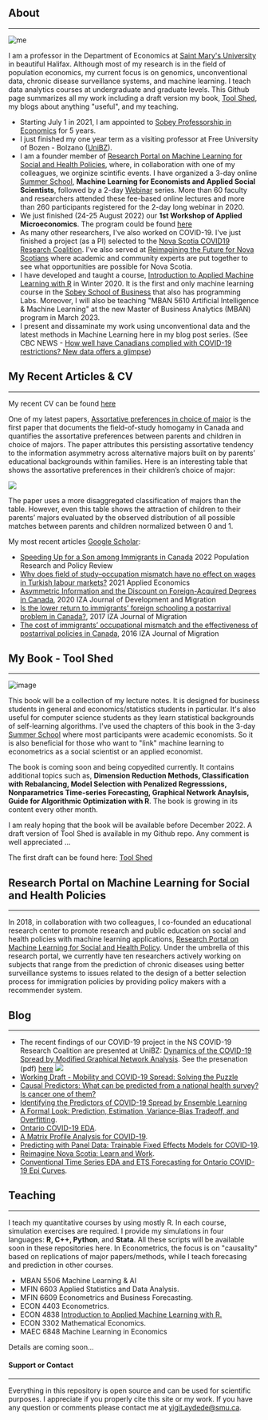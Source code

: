 ## About
***
![me](https://raw.githack.com/yaydede/Yigit_Aydede/main/Me.png)
  
I am a professor in the Department of Economics at [Saint Mary's University](https://smu.ca) in beautiful Halifax.  Although most of my research is in the field of population economics, my current focus is on genomics, unconventional data, chronic disease surveillance systems, and machine learning.  I teach data analytics courses at undergraduate and graduate levels. This Github page summarizes all my work including a draft version my book, [Tool Shed](https://yaydede.github.io/ToolShed/), my blogs about anything "useful", and my teaching.

- Starting July 1 in 2021, I am appointed to [Sobey Professorship in Economics](https://www.smu.ca/academics/sobey/sobey-professorships-and-chairs.html) for 5 years.
- I just finished my one year term as a visiting professor at Free University of Bozen - Bolzano ([UniBZ](https://www.unibz.it)).   
- I am a founder member of [Research Portal on Machine Learning for Social and Health Policies](https://sites.google.com/view/mlportal/home), where, in collaboration with one of my colleagues, we orginize scintific events.  I have organized a 3-day online [Summer School](https://sites.google.com/view/mlportal/online-events?authuser=0), **Machine Learning for Economists and Applied Social Scientists**, followed by a 2-day [Webinar](https://sites.google.com/view/mlportal/online-events/webinar-series?authuser=0) series. More than 60 faculty and researchers attended these fee-based online lectures and more than 260 participants registered for the 2-day long webinar in 2020.
- We just finished (24-25 August 2022) our **1st Workshop of Applied Microeconomics**.  The program could be found [here](https://sites.google.com/view/mlportal/online-events/1st-workshop-of-applied-microeconomics?authuser=0)
- As many other researchers, I've also worked on COVID-19.  I've just finished a project (as a PI) selected to the [Nova Scotia COVID19 Research Coalition](https://researchns.ca/2020/05/26/using-machine-learning-to-predict-viral-transmission-rates-in-halifax/). I've also served at [Reimagining the Future for Nova Scotians](https://www.dal.ca/faculty/management/news-events/reimagine-ns.html) where academic and community experts are put together to see what opportunities are possible for Nova Scotia.
- I have developed and taught a course, [Introduction to Applied Machine Learning with R](https://raw.githack.com/yaydede/Teaching/main/MLPoster.pdf) in Winter 2020.  It is the first and only machine learning course in the [Sobey School of Business](https://www.smu.ca/academics/sobey/) that also has programming Labs. Moreover, I will also be teaching "MBAN 5610 Artificial Intelligence & Machine Learning" at the new Master of Business Analytics (MBAN) program in March 2023.
- I present and dissaminate my work using unconventional data and the latest methods in Machine Learning here in my blog post series. (See CBC NEWS - [How well have Canadians complied with COVID-19 restrictions? New data offers a glimpse](https://www.cbc.ca/news/canada/mobility-covid-restrictions-compliance-1.5956947))

## My Recent Articles & CV
***
My recent CV can be found [here](https://raw.githack.com/yaydede/Credentials/main/CV5.pdf) 
  
One of my latest papers, [Assortative preferences in choice of major](https://content.sciendo.com/view/journals/izajole/9/1/article-20200006.xml) is the first paper that documents the field-of-study homogamy in Canada and quantifies the assortative preferences between parents and children in choice of majors. The paper attributes this persisting assortative tendency to the information asymmetry across alternative majors built on by parents’ educational backgrounds within families.  Here is an interesting table that shows the assortative preferences in their children’s choice of major:  
  
![](https://raw.githack.com/yaydede/Articles/main/FSA.png)

The paper uses a more disaggregated classification of majors than the table.  However, even this table shows the attraction of children to their parents’ majors evaluated by the observed distribution of all possible matches between parents and children normalized between 0 and 1.  
  
My most recent articles [Google Scholar](https://scholar.google.ca/citations?user=8M2YA1QAAAAJ&hl=en):  

- [Speeding Up for a Son among Immigrants in Canada](https://can01.safelinks.protection.outlook.com/?url=https%3A%2F%2Frdcu.be%2FcOII0&data=05%7C01%7Cyigit.aydede%40smu.ca%7C9f0dab420256465f479908da43754240%7C060b02ae57754360abbae2e29cca6627%7C1%7C0%7C637896468467357238%7CUnknown%7CTWFpbGZsb3d8eyJWIjoiMC4wLjAwMDAiLCJQIjoiV2luMzIiLCJBTiI6Ik1haWwiLCJXVCI6Mn0%3D%7C3000%7C%7C%7C&sdata=oNiZrzUHZH26FiPmJ8JWdTcVO%2FowlsnpiABRQ1U8cTU%3D&reserved=0) 2022 Population Research and Policy Review
- [Why does field of study–occupation mismatch have no effect on wages in Turkish labour markets?](https://www.tandfonline.com/doi/abs/10.1080/00036846.2021.1937500) 2021 Applied Economics
- [Asymmetric Information and the Discount on Foreign-Acquired Degrees in Canada](https://content.sciendo.com/view/journals/izajodm/10/1/article-20190002.xml), 2020 IZA Journal of Development and Migration
- [Is the lower return to immigrants’ foreign schooling a postarrival problem in Canada?](https://link.springer.com/article/10.1186/s40176-016-0076-9), 2017 IZA Journal of Migration
- [The cost of immigrants’ occupational mismatch and the effectiveness of postarrival policies in Canada](https://link.springer.com/article/10.1186/s40176-016-0057-z), 2016  IZA Journal of Migration
  
## My Book - Tool Shed 
***
![image](https://cdn.mathpix.com/snip/images/5N0Ih1wg3cQDSxBht8oEgjEAi0DXVdyMbuzT65965_Y.original.fullsize.png)
  
This book will be a collection of my lecture notes.  It is designed for business students in general and economics/statistics students in particular.  It's also useful for computer science students as they learn statistical backgrounds of self-learning algorithms.  I've used the chapters of this book in the 3-day [Summer School](https://sites.google.com/view/mlportal/online-events?authuser=0) where most participants were academic economists.  So it is also beneficial for those who want to "link" machine learning to econometrics as a social scientist or an applied economist. 
  
The book is coming soon and being copyedited currently.  It contains additional topics such as, **Dimension Reduction Methods, Classification with Rebalancing, Model Selection with Penalized Regresssions, Nonparametrics Time-series Forecasting, Graphical Network Anaylsis, Guide for Algorithmic Optimization with R**.  The book is growing in its content every other month.  

I am realy hoping that the book will be available before December 2022.  A draft version of Tool Shed is available in my Github repo.  Any comment is well appreciated ... 

The first draft can be found here: [Tool Shed](https://yaydede.github.io/ToolShed/)

## Research Portal on Machine Learning for Social and Health Policies
***
In 2018, in collaboration with two colleagues, I co-founded an educational research center to promote research and public education on social and health policies with machine learning applications, [Research Portal on Machine Learning for Social and Health Policy](http://www.ml-portal.com/). Under the umbrella of this research portal, we currently have ten researchers actively working on subjects that range from the prediction of chronic diseases using better surveillance systems to issues related to the design of a better selection process for immigration policies by providing policy makers with a recommender system.
  
## Blog
***
- The recent findings of our COVID-19 project in the NS COVID-19 Research Coalition are presented at UniBZ: [Dynamics of the COVID-19 Spread by Modified Graphical Network Analysis](https://www.unibz.it/en/events/138678-dynamics-of-the-covid-19-spread-by-modified-graphical-network-analysis).   See the presenation (pdf) [here](https://rawcdn.githack.com/yaydede/Articles/8cd8d824a6cb6688e6da0b4fbfbfcd5f928aeca8/Przo2.pdf)
[![](https://cdn.mathpix.com/snip/images/T_4-srtunH5UwHhy6nP-L5ktO1DSoUm61U-hGWO8LW0.original.fullsize.png)](https://raw.githack.com/yaydede/Articles/main/Presentation1.pdf)
- [Working Draft - Mobility and COVID-19 Spread: Solving the Puzzle](https://raw.githack.com/yaydede/Blog_posts/main/paper_v12.html)
- [Causal Predictors: What can be predicted from a national health survey? Is cancer one of them?](https://raw.githack.com/yaydede/MLportal/main/Presentation1.pdf) 
- [Identifying the Predictors of COVID-19 Spread by Ensemble Learning](https://raw.githack.com/yaydede/Blog_posts/main/Tree_v7.html)
- [A Formal Look: Prediction, Estimation, Variance-Bias Tradeoff, and Overfitting](https://raw.githack.com/yaydede/Blog_posts/main/Lecture3aa.html).  
- [Ontario COVID-19 EDA](https://raw.githack.com/yaydede/Blog_posts/main/EDA.html). 
- [A Matrix Profile Analysis for COVID-19](https://raw.githack.com/yaydede/Blog_posts/main/MPA.html). 
- [Predicting with Panel Data: Trainable Fixed Effects Models for COVID-19](https://raw.githack.com/yaydede/Blog_posts/main/PARMOD_v3.html). 
- [Reimagine Nova Scotia: Learn and Work](https://raw.githack.com/yaydede/Blog_posts/main/learnandwork.pdf). 
- [Conventional Time Series EDA and ETS Forecasting for Ontario COVID-19 Epi Curves](https://raw.githack.com/yaydede/Blog_posts/main/TimeSeries.html).  
  
## Teaching
***
I teach my quantitative courses by using mostly R.  In each course, simulation exercises are required. I provide my simulations in four languages: **R, C++, Python**, and **Stata**.  All these scripts will be available soon in these repositories here.  In Econometrics, the focus is on "causality" based on replications of major papers/methods, while I teach forecasing and prediction in other courses.      

- MBAN 5506 Machine Learning & AI
- MFIN 6603 Applied Statistics and Data Analysis. 
- MFIN 6609 Econometrics and Business Forecasting. 
- ECON 4403 Econometrics. 
- ECON 4838 [Introduction to Applied Machine Learning with R.](https://raw.githack.com/yaydede/Teaching/main/Syllabus20.pdf) 
- ECON 3302 Mathematical Economics. 
- MAEC 6848 Machine Learning in Economics

Details are coming soon...
  
#### Support or Contact
***
Everything in this repository is open source and can be used for scientific purposes. I appreciate if you properly cite this site or my work.  If you have any question or comments please contact me at <yigit.aydede@smu.ca>.
